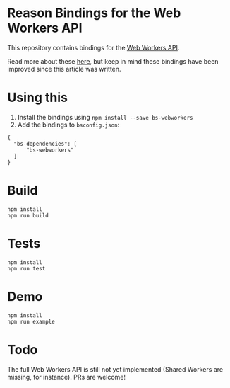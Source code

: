 # Reason Bindings for the Web Workers API 

This repository contains bindings for the [Web Workers API](https://developer.mozilla.org/en-US/docs/Web/API/Web_Workers_API/).

Read more about these [here](http://davidgom.es/2017/12/23/reasonml-webworkers-bindings.html), but keep in mind these bindings have been improved since this article was written.

# Using this

1. Install the bindings using `npm install --save bs-webworkers`
2. Add the bindings to `bsconfig.json`:

```
{
  "bs-dependencies": [
      "bs-webworkers"
  ]
}
```

# Build
```
npm install
npm run build
```

# Tests
```
npm install
npm run test
```

# Demo
```
npm install
npm run example
```

# Todo

The full Web Workers API is still not yet implemented (Shared Workers are missing, for instance). PRs are welcome!